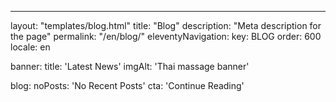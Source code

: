 ---
layout: "templates/blog.html"
title: "Blog"
description: "Meta description for the page"
permalink: "/en/blog/"
eleventyNavigation:
  key: BLOG
  order: 600
  locale: en

banner:
  title: 'Latest News'
  imgAlt: 'Thai massage banner'

blog:
  noPosts: 'No Recent Posts'
  cta: 'Continue Reading'